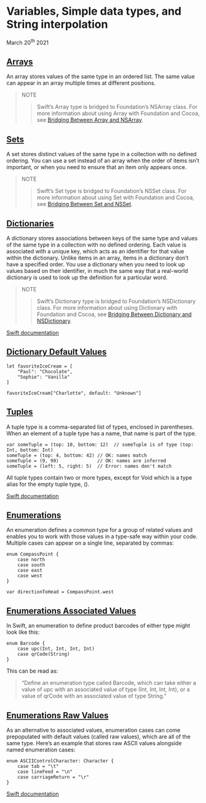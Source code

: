 # Variables, Simple data types, and String interpolation

March 20<sup>th</sup> 2021

## [Arrays](https://www.hackingwithswift.com/sixty/2/1/arrays)

An array stores values of the same type in an ordered list. The same value can appear in an array multiple times at different positions.

>NOTE
>>Swift’s Array type is bridged to Foundation’s NSArray class.
For more information about using Array with Foundation and Cocoa, see [Bridging Between Array and NSArray](https://developer.apple.com/documentation/swift/array#2846730).

## [Sets](https://www.hackingwithswift.com/sixty/2/2/sets)

A set stores distinct values of the same type in a collection with no defined ordering. You can use a set instead of an array when the order of items isn’t important, or when you need to ensure that an item only appears once.

>NOTE
>>Swift’s Set type is bridged to Foundation’s NSSet class.
For more information about using Set with Foundation and Cocoa, see [Bridging Between Set and NSSet](https://developer.apple.com/documentation/swift/set#2845530).

## [Dictionaries](https://www.hackingwithswift.com/sixty/2/5/dictionaries)

A dictionary stores associations between keys of the same type and values of the same type in a collection with no defined ordering. Each value is associated with a unique key, which acts as an identifier for that value within the dictionary. Unlike items in an array, items in a dictionary don’t have a specified order. You use a dictionary when you need to look up values based on their identifier, in much the same way that a real-world dictionary is used to look up the definition for a particular word.

>NOTE
>>Swift’s Dictionary type is bridged to Foundation’s NSDictionary class.
For more information about using Dictionary with Foundation and Cocoa, see [Bridging Between Dictionary and NSDictionary](https://developer.apple.com/documentation/swift/dictionary#2846239).

[Swift documentation](https://docs.swift.org/swift-book/LanguageGuide/CollectionTypes.html)

## [Dictionary Default Values](https://www.hackingwithswift.com/sixty/2/5/dictionaries)

~~~
let favoriteIceCream = [
    "Paul": "Chocolate",
    "Sophie": "Vanilla"
]

favoriteIceCream["Charlotte", default: "Unknown"]
~~~

## [Tuples](https://www.hackingwithswift.com/sixty/2/3/tuples)

A tuple type is a comma-separated list of types, enclosed in parentheses.
When an element of a tuple type has a name, that name is part of the type.

~~~
var someTuple = (top: 10, bottom: 12)  // someTuple is of type (top: Int, bottom: Int)
someTuple = (top: 4, bottom: 42) // OK: names match
someTuple = (9, 99)              // OK: names are inferred
someTuple = (left: 5, right: 5)  // Error: names don't match
~~~

All tuple types contain two or more types, except for Void which is a type alias for the empty tuple type, ().

[Swift documentation](https://docs.swift.org/swift-book/ReferenceManual/Types.html#ID448)

## [Enumerations](https://www.hackingwithswift.com/sixty/2/8/enumerations)

An enumeration defines a common type for a group of related values and enables you to work with those values in a type-safe way within your code.
Multiple cases can appear on a single line, separated by commas:

~~~
enum CompassPoint {
    case north
    case south
    case east
    case west
}

var directionToHead = CompassPoint.west
~~~

## [Enumerations Associated Values](https://www.hackingwithswift.com/sixty/2/9/enum-associated-values)

In Swift, an enumeration to define product barcodes of either type might look like this:

~~~
enum Barcode {
    case upc(Int, Int, Int, Int)
    case qrCode(String)
}
~~~

This can be read as:

>“Define an enumeration type called Barcode, which can take either a value of upc with an associated value of type (Int, Int, Int, Int), or a value of qrCode with an associated value of type String.”

## [Enumerations Raw Values](https://www.hackingwithswift.com/sixty/2/10/enum-raw-values)

As an alternative to associated values, enumeration cases can come prepopulated with default values (called raw values), which are all of the same type.
Here’s an example that stores raw ASCII values alongside named enumeration cases:

~~~
enum ASCIIControlCharacter: Character {
    case tab = "\t"
    case lineFeed = "\n"
    case carriageReturn = "\r"
}
~~~

[Swift documentation](https://docs.swift.org/swift-book/LanguageGuide/Enumerations.html)
